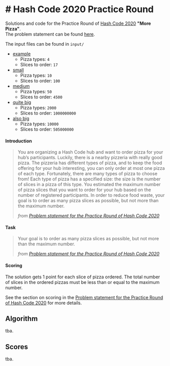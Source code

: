 # \# Hash Code 2020 Practice Round

Solutions and code for the Practice Round of [Hash Code 2020](https://codingcompetitions.withgoogle.com/hashcode) **"More Pizza"**.  
The problem statement can be found [here](practice_problem.pdf).

The input files can be found in `input/`
- [example](input/a_example.in)  
    * Pizza types: `4`
    * Slices to order: `17`
- [small](input/b_small.in)  
    * Pizza types: `10`
    * Slices to order: `100`
- [medium](input/c_medium.in)  
    * Pizza types: `50`
    * Slices to order: `4500`
- [quite big](input/d_quite_big.in)  
    * Pizza types: `2000`
    * Slices to order: `1000000000`
- [also big](input/e_also_big.in)  
    * Pizza types: `10000`
    * Slices to order: `505000000`

#### Introduction

> You are organizing a Hash Code hub and want to order pizza for your hub’s participants.
> Luckily, there is a nearby pizzeria with really good pizza.
> The pizzeria has different types of pizza, and to keep the food offering for your hub interesting, you can only order at most one pizza of each type.
> Fortunately, there are many types of pizza to choose from!
> Each type of pizza has a specified size: the size is the number of slices in a pizza of this type.
> You estimated the maximum number of pizza slices that you want to order for your hub based on the number of registered participants.
> In order to reduce food waste, your goal is to order as many pizza slices as possible, but not more than the maximum number.
>
> _from [Problem statement for the Practice Round of Hash Code 2020](practice_problem.pdf)_

#### Task

> Your goal is to order as many pizza slices as possible, but not more than the maximum number.
>
> _from [Problem statement for the Practice Round of Hash Code 2020](practice_problem.pdf)_


#### Scoring

The solution gets 1 point for each slice of pizza ordered.
The total number of slices in the ordered pizzas must be less than or equal to the maximum number.

See the section on scoring in the [Problem statement for the Practice Round of Hash Code 2020](practice_problem.pdf) for more details.

## Algorithm

tba.

## Scores

tba.

